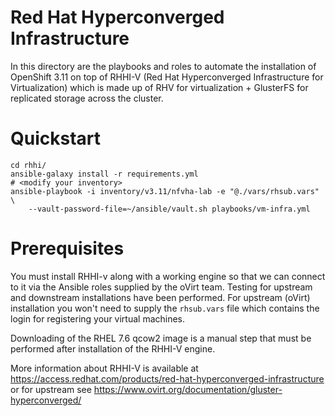 # Red Hat Hyperconverged Infrastructure

In this directory are the playbooks and roles to automate the installation of
OpenShift 3.11 on top of RHHI-V (Red Hat Hyperconverged Infrastructure for
Virtualization) which is made up of RHV for virtualization + GlusterFS for
replicated storage across the cluster.

# Quickstart

    cd rhhi/
    ansible-galaxy install -r requirements.yml
    # <modify your inventory>
    ansible-playbook -i inventory/v3.11/nfvha-lab -e "@./vars/rhsub.vars" \
        --vault-password-file=~/ansible/vault.sh playbooks/vm-infra.yml

# Prerequisites

You must install RHHI-v along with a working engine so that we can connect to
it via the Ansible roles supplied by the oVirt team. Testing for upstream and
downstream installations have been performed. For upstream (oVirt) installation
you won't need to supply the `rhsub.vars` file which contains the login for
registering your virtual machines.

Downloading of the RHEL 7.6 qcow2 image is a manual step that must be performed
after installation of the RHHI-V engine.

More information about RHHI-V is available at
https://access.redhat.com/products/red-hat-hyperconverged-infrastructure or for
upstream see https://www.ovirt.org/documentation/gluster-hyperconverged/
